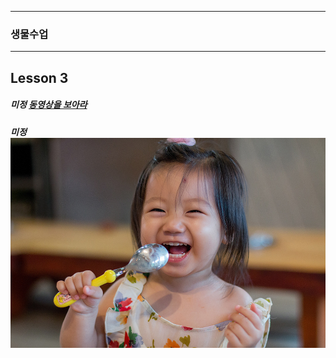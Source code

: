 ___
### 생물수업
___

## Lesson 3  

##### 미정 [동영상을 보아라](https://www.youtube.com/watch?v=nWLr02uYpJo)

##### 미정 ![아기사진](https://github.com/leemijeong/mmm/blob/gh-pages/zzz.jpg)

